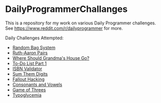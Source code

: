 # DailyProgrammerChallanges
This is a repository for my work on various Daily Programmer challenges. See https://www.reddit.com/r/dailyprogrammer for more.

Daily Challenges Attempted: 

 - [Random Bag System](https://www.reddit.com/r/dailyprogrammer/comments/3ofsyb/20151012_challenge_236_easy_random_bag_system/)
 - [Ruth-Aaron Pairs](https://www.reddit.com/r/dailyprogrammer/comments/3nkanm/20151005_challenge_235_easy_ruthaaron_pairs/)
 - [Where Should Grandma's House Go?](https://www.reddit.com/r/dailyprogrammer/comments/3l61vx/20150916_challenge_232_intermediate_where_should/)
 - [To-Do List Part 1](https://www.reddit.com/r/dailyprogrammer/comments/39ws1x/20150615_challenge_218_easy_todo_list_part_1/)
 - [ISBN Validator](https://www.reddit.com/r/dailyprogrammer/comments/2s7ezp/20150112_challenge_197_easy_isbn_validator/)
 - [Sum Them Digits](https://www.reddit.com/r/dailyprogrammer/comments/1berjh/040113_challenge_122_easy_sum_them_digits/)
 - [Fallout Hacking](https://www.reddit.com/r/dailyprogrammer/comments/3qjnil/20151028_challenge_238_intermediate_fallout/)
 - [Consonants and Vowels](https://www.reddit.com/r/dailyprogrammer/comments/3q9vpn/20151026_challenge_238_easy_consonants_and_vowels/)
 - [Game of Threes](https://www.reddit.com/r/dailyprogrammer/comments/3r7wxz/20151102_challenge_239_easy_a_game_of_threes/)
 - [Typoglycemia](https://www.reddit.com/r/dailyprogrammer/comments/3s4nyq/20151109_challenge_240_easy_typoglycemia/)
 